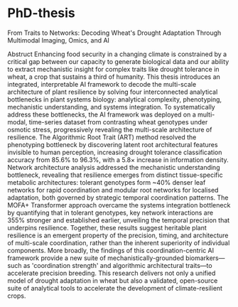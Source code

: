 # PhD-thesis
From Traits to Networks: Decoding Wheat's Drought Adaptation Through Multimodal Imaging, Omics, and AI

Abstruct
Enhancing food security in a changing climate is constrained by a critical gap between our capacity to generate biological data and our ability to extract mechanistic insight for complex traits like drought tolerance in wheat, a crop that sustains a third of humanity. This thesis introduces an integrated, interpretable AI framework to decode the multi-scale architecture of plant resilience by solving four interconnected analytical bottlenecks in plant systems biology: analytical complexity, phenotyping, mechanistic understanding, and systems integration.
To systematically address these bottlenecks, the AI framework was deployed on a multi-modal, time-series dataset from contrasting wheat genotypes under osmotic stress, progressively revealing the multi-scale architecture of resilience. The Algorithmic Root Trait (ART) method resolved the phenotyping bottleneck by discovering latent root architectural features invisible to human perception, increasing drought tolerance classification accuracy from 85.6% to 96.3%, with a 5.8× increase in information density. Network architecture analysis addressed the mechanistic understanding bottleneck, revealing that resilience emerges from distinct tissue-specific metabolic architectures: tolerant genotypes form ~40% denser leaf networks for rapid coordination and modular root networks for localised adaptation, both governed by strategic temporal coordination patterns. The MOFA+ Transformer approach overcame the systems integration bottleneck by quantifying that in tolerant genotypes, key network interactions are 355% stronger and established earlier, unveiling the temporal precision that underpins resilience.
Together, these results suggest heritable plant resilience is an emergent property of the precision, timing, and architecture of multi-scale coordination, rather than the inherent superiority of individual components. More broadly, the findings of this coordination-centric AI framework provide a new suite of mechanistically-grounded biomarkers—such as 'coordination strength' and algorithmic architectural traits—to accelerate precision breeding. This research delivers not only a unified model of drought adaptation in wheat but also a validated, open-source suite of analytical tools to accelerate the development of climate-resilient crops.
